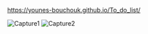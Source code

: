 https://younes-bouchouk.github.io/To_do_list/

![Capture1](https://github.com/Younes-Bouchouk/To_do_list/assets/115986198/fc40951e-17ae-42cb-a4ec-75c40b25b7ce)
![Capture2](https://github.com/Younes-Bouchouk/To_do_list/assets/115986198/a4126142-d323-43c8-b6bf-0a332356dd3b)

